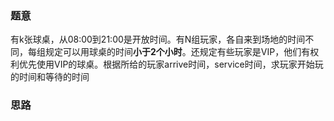 ### 题意
有k张球桌，从08:00到21:00是开放时间。有N组玩家，各自来到场地的时间不同，每组规定可以用球桌的时间**小于2个小时**。还规定有些玩家是VIP，他们有权利优先使用VIP的球桌。根据所给的玩家arrive时间，service时间，求玩家开始玩的时间和等待的时间

### 思路
